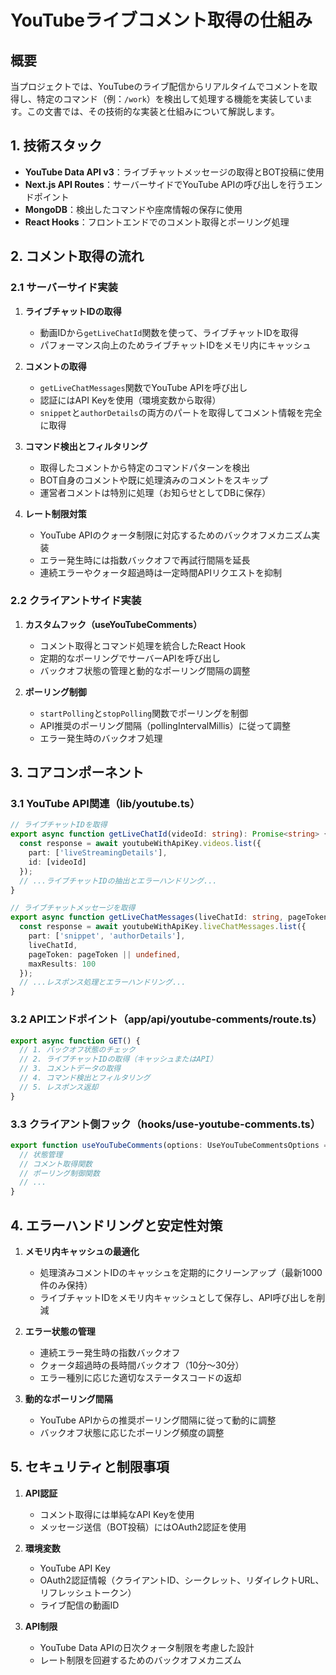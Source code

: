 # YouTubeライブコメント取得の仕組み

## 概要

当プロジェクトでは、YouTubeのライブ配信からリアルタイムでコメントを取得し、特定のコマンド（例：`/work`）を検出して処理する機能を実装しています。この文書では、その技術的な実装と仕組みについて解説します。

## 1. 技術スタック

- **YouTube Data API v3**：ライブチャットメッセージの取得とBOT投稿に使用
- **Next.js API Routes**：サーバーサイドでYouTube APIの呼び出しを行うエンドポイント
- **MongoDB**：検出したコマンドや座席情報の保存に使用
- **React Hooks**：フロントエンドでのコメント取得とポーリング処理

## 2. コメント取得の流れ

### 2.1 サーバーサイド実装

1. **ライブチャットIDの取得**
   - 動画IDから`getLiveChatId`関数を使って、ライブチャットIDを取得
   - パフォーマンス向上のためライブチャットIDをメモリ内にキャッシュ

2. **コメントの取得**
   - `getLiveChatMessages`関数でYouTube APIを呼び出し
   - 認証にはAPI Keyを使用（環境変数から取得）
   - `snippet`と`authorDetails`の両方のパートを取得してコメント情報を完全に取得

3. **コマンド検出とフィルタリング**
   - 取得したコメントから特定のコマンドパターンを検出
   - BOT自身のコメントや既に処理済みのコメントをスキップ
   - 運営者コメントは特別に処理（お知らせとしてDBに保存）

4. **レート制限対策**
   - YouTube APIのクォータ制限に対応するためのバックオフメカニズム実装
   - エラー発生時には指数バックオフで再試行間隔を延長
   - 連続エラーやクォータ超過時は一定時間APIリクエストを抑制

### 2.2 クライアントサイド実装

1. **カスタムフック（useYouTubeComments）**
   - コメント取得とコマンド処理を統合したReact Hook
   - 定期的なポーリングでサーバーAPIを呼び出し
   - バックオフ状態の管理と動的なポーリング間隔の調整

2. **ポーリング制御**
   - `startPolling`と`stopPolling`関数でポーリングを制御
   - API推奨のポーリング間隔（pollingIntervalMillis）に従って調整
   - エラー発生時のバックオフ処理

## 3. コアコンポーネント

### 3.1 YouTube API関連（lib/youtube.ts）

```typescript
// ライブチャットIDを取得
export async function getLiveChatId(videoId: string): Promise<string> {
  const response = await youtubeWithApiKey.videos.list({
    part: ['liveStreamingDetails'],
    id: [videoId]
  });
  // ...ライブチャットIDの抽出とエラーハンドリング...
}

// ライブチャットメッセージを取得
export async function getLiveChatMessages(liveChatId: string, pageToken: string | null): Promise<ChatResponse> {
  const response = await youtubeWithApiKey.liveChatMessages.list({
    part: ['snippet', 'authorDetails'],
    liveChatId,
    pageToken: pageToken || undefined,
    maxResults: 100
  });
  // ...レスポンス処理とエラーハンドリング...
}
```

### 3.2 APIエンドポイント（app/api/youtube-comments/route.ts）

```typescript
export async function GET() {
  // 1. バックオフ状態のチェック
  // 2. ライブチャットIDの取得（キャッシュまたはAPI）
  // 3. コメントデータの取得
  // 4. コマンド検出とフィルタリング
  // 5. レスポンス返却
}
```

### 3.3 クライアント側フック（hooks/use-youtube-comments.ts）

```typescript
export function useYouTubeComments(options: UseYouTubeCommentsOptions = {}): UseYouTubeCommentsResult {
  // 状態管理
  // コメント取得関数
  // ポーリング制御関数
  // ...
}
```

## 4. エラーハンドリングと安定性対策

1. **メモリ内キャッシュの最適化**
   - 処理済みコメントIDのキャッシュを定期的にクリーンアップ（最新1000件のみ保持）
   - ライブチャットIDをメモリ内キャッシュとして保存し、API呼び出しを削減

2. **エラー状態の管理**
   - 連続エラー発生時の指数バックオフ
   - クォータ超過時の長時間バックオフ（10分〜30分）
   - エラー種別に応じた適切なステータスコードの返却

3. **動的なポーリング間隔**
   - YouTube APIからの推奨ポーリング間隔に従って動的に調整
   - バックオフ状態に応じたポーリング頻度の調整

## 5. セキュリティと制限事項

1. **API認証**
   - コメント取得には単純なAPI Keyを使用
   - メッセージ送信（BOT投稿）にはOAuth2認証を使用

2. **環境変数**
   - YouTube API Key
   - OAuth2認証情報（クライアントID、シークレット、リダイレクトURL、リフレッシュトークン）
   - ライブ配信の動画ID

3. **API制限**
   - YouTube Data APIの日次クォータ制限を考慮した設計
   - レート制限を回避するためのバックオフメカニズム 